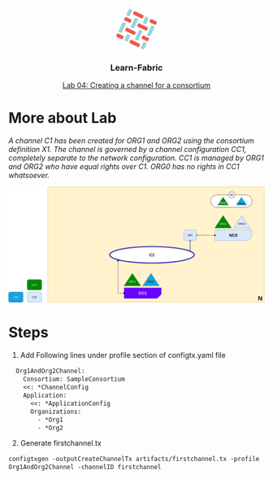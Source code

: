 <br />
<p align="center">
  <a>
    <img src="../img/fabric_logo.png" alt="Logo" width="80" height="80">
  </a>

  <h3 align="center">Learn-Fabric</h3>

  <a href="https://hyperledger-fabric.readthedocs.io/en/latest/network/network.html#creating-a-channel-for-a-consortium">
  <p align="center">
  Lab 04: Creating a channel for a consortium
  </a>
</p>

# More about Lab
*A channel C1 has been created for ORG1 and ORG2 using the consortium definition X1. The channel is governed by a channel configuration CC1, completely separate to the network configuration. CC1 is managed by ORG1 and ORG2 who have equal rights over C1. ORG0 has no rights in CC1 whatsoever.*
<p align="left">
  <a>
    <img src="../img/lab04.png" alt="lab04: Creating a channel for a consortium">
  </a>
</p>

# Steps
1. Add Following lines under profile section of configtx.yaml file
```
  Org1AndOrg2Channel:
    Consortium: SampleConsortium
    <<: *ChannelConfig
    Application:
      <<: *ApplicationConfig
      Organizations:
        - *Org1
        - *Org2
```
2. Generate firstchannel.tx
```
configtxgen -outputCreateChannelTx artifacts/firstchannel.tx -profile Org1AndOrg2Channel -channelID firstchannel
```